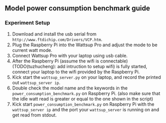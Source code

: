 ## Model power consumption benchmark guide
### Experiment Setup
1. Download and install the usb serial from `http://www.ftdichip.com/Drivers/VCP.htm`.
2. Plug the Raspberry Pi into the Wattsup Pro and adjust the mode to be current watt mode.
3. Connect Wattsup Pro with your laptop using usb cable.
4. After the Raspberry Pi (assume the wifi is connectable) (TODO(tuzhucheng): add intruction to setup wifi) is fully started, connect your laptop to the wifi provided by the Raspberry Pi.
5. Kick start the `wattsup_server.py` on your laptop, and record the printed out `wattsup_server ip`.
6. Double check the model name and the keywords in the `power_consumption_benchmark.py` on Raspberry Pi. (also make sure that the idle watt read is greater or equal to the one shown in the script)
7. Kick start `power_consumption_benchmark.py` on Raspberry Pi with the `wattsup_server ip` and the port your `wattsup_server` is running on and get read from stdout.
